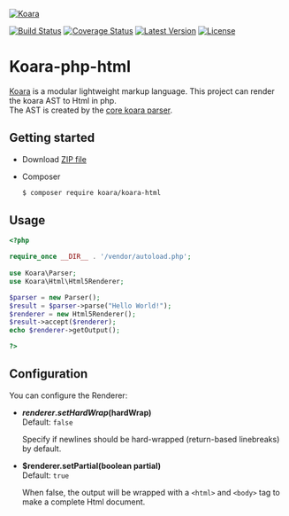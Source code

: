 [![Koara](https://www.codeaddslife.com/koara.png)](https://www.codeaddslife.com/koara)

[![Build Status](https://img.shields.io/travis/koara/koara-php-html.svg)](https://travis-ci.org/koara/koara-php-html)
[![Coverage Status](https://img.shields.io/coveralls/koara/koara-php-html.svg)](https://coveralls.io/github/koara/koara-php-html?branch=master)
[![Latest Version](https://img.shields.io/packagist/v/koara/koara-html.svg)](https://packagist.org/packages/koara/koara-html)
[![License](https://img.shields.io/badge/License-Apache%202.0-blue.svg)](https://github.com/koara/koara-php-html/blob/master/LICENSE)

# Koara-php-html
[Koara](https://www.codeaddslife.com/koara) is a modular lightweight markup language. This project can render the koara AST to Html in php.  
The AST is created by the [core koara parser](https://github.com/koara/koara-php).

## Getting started
- Download [ZIP file](https://github.com/koara/koara-php-html/archive/0.15.0.zip)
- Composer

  ``` bash
  $ composer require koara/koara-html
  ```

## Usage
```php
<?php 

require_once __DIR__ . '/vendor/autoload.php';
	
use Koara\Parser;
use Koara\Html\Html5Renderer;

$parser = new Parser();
$result = $parser->parse("Hello World!"); 
$renderer = new Html5Renderer();
$result->accept($renderer);
echo $renderer->getOutput();

?>
```

## Configuration
You can configure the Renderer:
-  **$renderer.setHardWrap($hardWrap)**  
   Default: `false`
   
   Specify if newlines should be hard-wrapped (return-based linebreaks) by default.
   
-  **$renderer.setPartial(boolean partial)**  
   Default:	`true`
   
   When false, the output will be wrapped with a `<html>` and `<body>` tag to make a complete Html document.